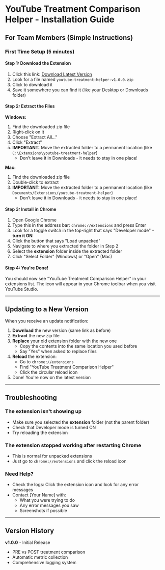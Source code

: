# YouTube Treatment Comparison Helper - Installation Guide

## For Team Members (Simple Instructions)

### First Time Setup (5 minutes)

#### Step 1: Download the Extension
1. Click this link: [Download Latest Version](https://github.com/CrazyTokMedia/metrics-youtube/releases/latest)
2. Look for a file named `youtube-treatment-helper-v1.0.0.zip`
3. Click to download it
4. Save it somewhere you can find it (like your Desktop or Downloads folder)

#### Step 2: Extract the Files
**Windows:**
1. Find the downloaded zip file
2. Right-click on it
3. Choose "Extract All..."
4. Click "Extract"
5. **IMPORTANT:** Move the extracted folder to a permanent location (like `C:\Extensions\youtube-treatment-helper`)
   - Don't leave it in Downloads - it needs to stay in one place!

**Mac:**
1. Find the downloaded zip file
2. Double-click to extract
3. **IMPORTANT:** Move the extracted folder to a permanent location (like `Documents/Extensions/youtube-treatment-helper`)
   - Don't leave it in Downloads - it needs to stay in one place!

#### Step 3: Install in Chrome
1. Open Google Chrome
2. Type this in the address bar: `chrome://extensions` and press Enter
3. Look for a toggle switch in the top-right that says "Developer mode" - **turn it ON**
4. Click the button that says "Load unpacked"
5. Navigate to where you extracted the folder in Step 2
6. Select the **extension** folder inside the extracted folder
7. Click "Select Folder" (Windows) or "Open" (Mac)

#### Step 4: You're Done!
You should now see "YouTube Treatment Comparison Helper" in your extensions list. The icon will appear in your Chrome toolbar when you visit YouTube Studio.

---

## Updating to a New Version

When you receive an update notification:

1. **Download** the new version (same link as before)
2. **Extract** the new zip file
3. **Replace** your old extension folder with the new one
   - Copy the contents into the same location you used before
   - Say "Yes" when asked to replace files
4. **Reload** the extension:
   - Go to `chrome://extensions`
   - Find "YouTube Treatment Comparison Helper"
   - Click the circular reload icon
5. Done! You're now on the latest version

---

## Troubleshooting

### The extension isn't showing up
- Make sure you selected the **extension** folder (not the parent folder)
- Check that Developer mode is turned ON
- Try reloading the extension

### The extension stopped working after restarting Chrome
- This is normal for unpacked extensions
- Just go to `chrome://extensions` and click the reload icon

### Need Help?
- Check the logs: Click the extension icon and look for any error messages
- Contact [Your Name] with:
  - What you were trying to do
  - Any error messages you saw
  - Screenshots if possible

---

## Version History

**v1.0.0** - Initial Release
- PRE vs POST treatment comparison
- Automatic metric collection
- Comprehensive logging system
